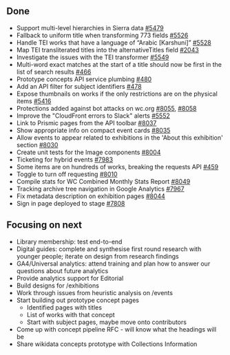 ## Done
-	Support multi-level hierarchies in Sierra data [#5479](https://github.com/wellcomecollection/platform/issues/5479)
-	Fallback to uniform title when transforming 773 fields [#5526](https://github.com/wellcomecollection/platform/issues/5526)
-	Handle TEI works that have a language of “Arabic [Karshuni]” [#5528](https://github.com/wellcomecollection/platform/issues/5528)
-	Map TEI transliterated titles into the alternativeTitles field [#2043](https://github.com/wellcomecollection/catalogue-pipeline/issues/2043)
-	Investigate the issues with the TEI transformer [#5549](https://github.com/wellcomecollection/platform/issues/5549)
-	Multi-word exact matches at the start of a title should now be first in the list of search results [#466](https://github.com/wellcomecollection/catalogue-api/issues/466)
-	Prototype concepts API service plumbing [#480](https://github.com/wellcomecollection/catalogue-api/issues/480)
-	Add an API filter for subject identifiers [#478](https://github.com/wellcomecollection/catalogue-api/issues/478)
-	Expose thumbnails on works if the only restrictions are on the physical items [#5416](https://github.com/wellcomecollection/platform/issues/5416)
-	Protections added against bot attacks on wc.org [#8055](https://github.com/wellcomecollection/wellcomecollection.org/pull/8055), [#8058](https://github.com/wellcomecollection/wellcomecollection.org/pull/8058)
-	Improve the "CloudFront errors to Slack" alerts [#5552](https://github.com/wellcomecollection/platform/issues/5552)
-	Link to Prismic pages from the API toolbar [#8037](https://github.com/wellcomecollection/wellcomecollection.org/pull/8037)
-	Show appropriate info on compact event cards [#8035](https://github.com/wellcomecollection/wellcomecollection.org/pull/8035)
-	Allow events to appear related to exhibitions in the 'About this exhibition' section [#8030](https://github.com/wellcomecollection/wellcomecollection.org/issues/8030)
-	Create unit tests for the Image components [#8004](https://github.com/wellcomecollection/wellcomecollection.org/issues/8004)
-	Ticketing for hybrid events [#7983](https://github.com/wellcomecollection/wellcomecollection.org/issues/7983)
-	Some items are on hundreds of works, breaking the requests API [#459](https://github.com/wellcomecollection/catalogue-api/issues/459)
-	Toggle to turn off requesting [#8010](https://github.com/wellcomecollection/wellcomecollection.org/issues/8010)
-	Compile stats for WC Combined Monthly Stats Report [#8049](https://github.com/wellcomecollection/wellcomecollection.org/issues/8049)
-	Tracking archive tree navigation in Google Analytics [#7967](https://github.com/wellcomecollection/wellcomecollection.org/issues/7967)
-	Fix metadata description on exhibition pages [#8044](https://github.com/wellcomecollection/wellcomecollection.org/issues/8044)
-	Sign in page deployed to stage [#7808](https://github.com/wellcomecollection/wellcomecollection.org/issues/7808)


## Focusing on next
-	Library membership: test end-to-end
-	Digital guides: complete and synthesise first round research with younger people; iterate on design from research findings
-	GA4/Universal analytics: attend training and plan how to answer our questions about future analytics
-	Provide analytics support for Editorial
-	Build designs for /exhibitions
-	Work through issues from heuristic analysis on /events 
-	Start building out prototype concept pages
    -	Identified pages with titles
    -	List of works with that concept
    -	Start with subject pages, maybe move onto contributors
-	Come up with concept pipeline RFC - will know what the headings will be
-	Share wikidata concepts prototype with Collections Information

